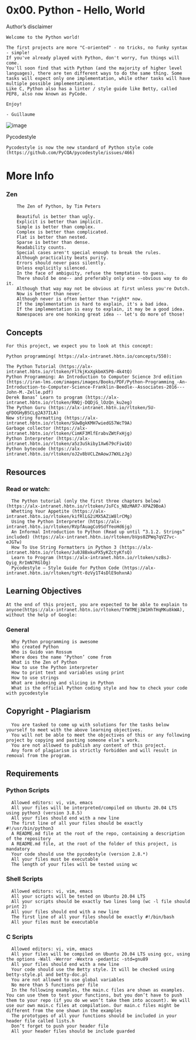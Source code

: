# 0x00. Python - Hello, World

Author’s disclaimer

    Welcome to the Python world!

    The first projects are more "C-oriented" - no tricks, no funky syntax - simple!
    If you've already played with Python, don't worry, fun things will come.
    You'll soon find that with Python (and the majority of higher level languages), there are ten different ways to do the same thing. Some tasks will expect only one implementation, while other tasks will have multiple possible implementations.
    Like C, Python also has a linter / style guide like Betty, called PEP8, also now known as PyCode.

    Enjoy!

    - Guillaume

![image](https://user-images.githubusercontent.com/111166573/204587568-13b13fed-d906-44d6-9948-11660079374a.png)


Pycodestyle

    Pycodestyle is now the new standard of Python style code (https://github.com/PyCQA/pycodestyle/issues/466)
        

# More Info
### Zen
        The Zen of Python, by Tim Peters

        Beautiful is better than ugly.
        Explicit is better than implicit.
        Simple is better than complex.
        Complex is better than complicated.
        Flat is better than nested.
        Sparse is better than dense.
        Readability counts.
        Special cases aren't special enough to break the rules.
        Although practicality beats purity.
        Errors should never pass silently.
        Unless explicitly silenced.
        In the face of ambiguity, refuse the temptation to guess.
        There should be one-- and preferably only one --obvious way to do it.
        Although that way may not be obvious at first unless you're Dutch.
        Now is better than never.
        Although never is often better than *right* now.
        If the implementation is hard to explain, it's a bad idea.
        If the implementation is easy to explain, it may be a good idea.
        Namespaces are one honking great idea -- let's do more of those!


## Concepts

    For this project, we expect you to look at this concept:

    Python programming( https://alx-intranet.hbtn.io/concepts/550):
    
    The Python Tutorial (https://alx-intranet.hbtn.io/rltoken/Fl7kjKxXgkbmX5P0-4k4tQ)
    Python Programming: An Introduction to Computer Science 3rd edition (https://iran-lms.com/images/images/Books/PDF/Python-Programming_-An-Introduction-to-Computer-Science-Franklin-Beedle--Associates-2016---John-M.-Zelle.pdf)
    Derek Banas’ Learn to program (https://alx-intranet.hbtn.io/rltoken/RNQj-DQDjG_lOzQn_ku2eg)
    The Python Guru (https://alx-intranet.hbtn.io/rltoken/5U-qFDOGHyBSCLg2A37ILA)
    New string formatting (https://alx-intranet.hbtn.io/rltoken/SUwBgkKMH7wiedG57WcT9A)
    Garbage collector (https://alx-intranet.hbtn.io/rltoken/CimKF3MlfErabvZWtFxHjg)
    Python Interpreter (https://alx-intranet.hbtn.io/rltoken/a5z3uSkiby1Xw679cFiw1Q)
    Python bytecode (https://alx-intranet.hbtn.io/rltoken/oJ2v8bVCLZmAowJ7WXLzJg)


## Resources
### Read or watch:

      The Python tutorial (only the first three chapters below) (https://alx-intranet.hbtn.io/rltoken/JsFCs_NBzMAR7-XPAZ9BoA)
      Whetting Your Appetite (https://alx-intranet.hbtn.io/rltoken/kifRlLG2iMX5AZiW8lrCMg)
      Using the Python Interpreter (https://alx-intranet.hbtn.io/rltoken/RVpfAuagCo9SdfYeoHd6jg)
      An Informal Introduction to Python (Read up until “3.1.2. Strings” included) (https://alx-intranet.hbtn.io/rltoken/bVps0ZPWq7qVZ7vc-eJGTw)
      How To Use String Formatters in Python 3 (https://alx-intranet.hbtn.io/rltoken/Ju0J8BxkuPX5yKZctyKfsQ)
      Learn to Program (https://alx-intranet.hbtn.io/rltoken/szBsJ-Qyig_RrImN7RGlOg)
      Pycodestyle – Style Guide for Python Code (https://alx-intranet.hbtn.io/rltoken/tgYt-0zVy1T4sDlE9ohxnA)


## Learning Objectives
    At the end of this project, you are expected to be able to explain to anyone(https://alx-intranet.hbtn.io/rltoken/TYWTMEj3W1HhTHqMKu8kWA), without the help of Google:

### General
      Why Python programming is awesome
      Who created Python
      Who is Guido van Rossum
      Where does the name ‘Python’ come from
      What is the Zen of Python
      How to use the Python interpreter
      How to print text and variables using print
      How to use strings
      What are indexing and slicing in Python
      What is the official Python coding style and how to check your code with pycodestyle
  
## Copyright - Plagiarism
      You are tasked to come up with solutions for the tasks below yourself to meet with the above learning objectives.
      You will not be able to meet the objectives of this or any following project by copying and pasting someone else’s work.
      You are not allowed to publish any content of this project.
      Any form of plagiarism is strictly forbidden and will result in removal from the program.

## Requirements
### Python Scripts
      Allowed editors: vi, vim, emacs
      All your files will be interpreted/compiled on Ubuntu 20.04 LTS using python3 (version 3.8.5)
      All your files should end with a new line
      The first line of all your files should be exactly #!/usr/bin/python3
      A README.md file at the root of the repo, containing a description of the repository
      A README.md file, at the root of the folder of this project, is mandatory
      Your code should use the pycodestyle (version 2.8.*)
      All your files must be executable
      The length of your files will be tested using wc

### Shell Scripts
      Allowed editors: vi, vim, emacs
      All your scripts will be tested on Ubuntu 20.04 LTS
      All your scripts should be exactly two lines long (wc -l file should print 2)
      All your files should end with a new line
      The first line of all your files should be exactly #!/bin/bash
      All your files must be executable

### C Scripts
      Allowed editors: vi, vim, emacs
      All your files will be compiled on Ubuntu 20.04 LTS using gcc, using the options -Wall -Werror -Wextra -pedantic -std=gnu89
      All your files should end with a new line
      Your code should use the Betty style. It will be checked using betty-style.pl and betty-doc.pl
      You are not allowed to use global variables
      No more than 5 functions per file
      In the following examples, the main.c files are shown as examples. You can use them to test your functions, but you don’t have to push them to your repo (if you do we won’t take them into account). We will use our own main.c files at compilation. Our main.c files might be different from the one shown in the examples
      The prototypes of all your functions should be included in your header file called lists.h
      Don’t forget to push your header file
      All your header files should be include guarded
